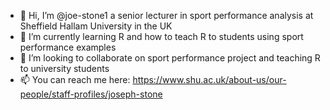 - 👋 Hi, I’m @joe-stone1 a senior lecturer in sport performance analysis at Sheffield Hallam University in the UK
- 🌱 I’m currently learning R and how to teach R to students using sport performance examples
- 💞️ I’m looking to collaborate on sport performance project and teaching R to university  students
- 📫 You can reach me here: https://www.shu.ac.uk/about-us/our-people/staff-profiles/joseph-stone 

<!---
joe-stone1/joe-stone1 is a ✨ special ✨ repository because its `README.md` (this file) appears on your GitHub profile.
You can click the Preview link to take a look at your changes.
--->

